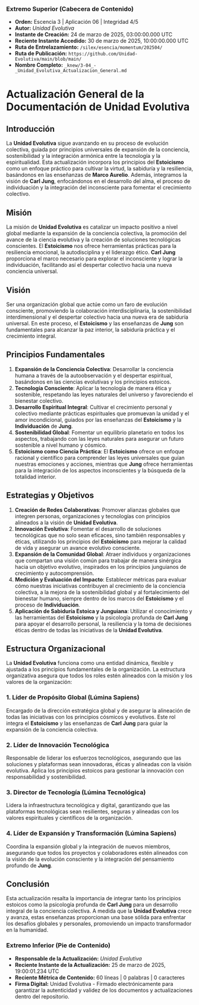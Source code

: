 ### **Extremo Superior (Cabecera de Contenido)**

- **Orden:** Escencia 3 | Aplicación 06 | Integridad 4/5
- **Autor:** *Unidad Evolutiva*  
- **Instante de Creación:** 24 de marzo de 2025, 03:00:00.000 UTC
- **Reciente Instante Accedido:** 30 de marzo de 2025, 10:00:00.000 UTC
- **Ruta de Entrelazamiento:** `/silex/esencia/momentum/202504/`
- **Ruta de Publicación:** `https://github.com/Unidad-Evolutiva/main/blob/main/`
- **Nombre Completo:** `_knew/3-04_-_Unidad_Evolutiva_Actualizacion_General.md`

# Actualización General de la Documentación de Unidad Evolutiva

## Introducción
La **Unidad Evolutiva** sigue avanzando en su proceso de evolución colectiva, guiada por principios universales de expansión de la conciencia, sostenibilidad y la integración armónica entre la tecnología y la espiritualidad. Esta actualización incorpora los principios del **Estoicismo** como un enfoque práctico para cultivar la virtud, la sabiduría y la resiliencia, basándonos en las enseñanzas de **Marco Aurelio**. Además, integramos la visión de **Carl Jung**, enfocándonos en el desarrollo del alma, el proceso de individuación y la integración del inconsciente para fomentar el crecimiento colectivo.

## Misión
La misión de **Unidad Evolutiva** es catalizar un impacto positivo a nivel global mediante la expansión de la conciencia colectiva, la promoción del avance de la ciencia evolutiva y la creación de soluciones tecnológicas conscientes. El **Estoicismo** nos ofrece herramientas prácticas para la resiliencia emocional, la autodisciplina y el liderazgo ético. **Carl Jung** proporciona el marco necesario para explorar el inconsciente y lograr la individuación, facilitando así el despertar colectivo hacia una nueva conciencia universal.

## Visión
Ser una organización global que actúe como un faro de evolución consciente, promoviendo la colaboración interdisciplinaria, la sostenibilidad interdimensional y el despertar colectivo hacia una nueva era de sabiduría universal. En este proceso, el **Estoicismo** y las enseñanzas de **Jung** son fundamentales para alcanzar la paz interior, la sabiduría práctica y el crecimiento integral.

## Principios Fundamentales
1. **Expansión de la Conciencia Colectiva**: Desarrollar la conciencia humana a través de la autoobservación y el despertar espiritual, basándonos en las ciencias evolutivas y los principios estoicos.
2. **Tecnología Consciente**: Aplicar la tecnología de manera ética y sostenible, respetando las leyes naturales del universo y favoreciendo el bienestar colectivo.
3. **Desarrollo Espiritual Integral**: Cultivar el crecimiento personal y colectivo mediante prácticas espirituales que promuevan la unidad y el amor incondicional, guiados por las enseñanzas del **Estoicismo** y la **Individuación** de **Jung**.
4. **Sostenibilidad Global**: Fomentar un equilibrio planetario en todos los aspectos, trabajando con las leyes naturales para asegurar un futuro sostenible a nivel humano y cósmico.
5. **Estoicismo como Ciencia Práctica**: El **Estoicismo** ofrece un enfoque racional y científico para comprender las leyes universales que guían nuestras emociones y acciones, mientras que **Jung** ofrece herramientas para la integración de los aspectos inconscientes y la búsqueda de la totalidad interior.

## Estrategias y Objetivos
1. **Creación de Redes Colaborativas**: Promover alianzas globales que integren personas, organizaciones y tecnologías con principios alineados a la visión de **Unidad Evolutiva**.
2. **Innovación Evolutiva**: Fomentar el desarrollo de soluciones tecnológicas que no solo sean eficaces, sino también responsables y éticas, utilizando los principios del **Estoicismo** para mejorar la calidad de vida y asegurar un avance evolutivo consciente.
3. **Expansión de la Comunidad Global**: Atraer individuos y organizaciones que compartan una visión común para trabajar de manera sinérgica hacia un objetivo evolutivo, inspirados en los principios junguianos de crecimiento y autocomprensión.
4. **Medición y Evaluación del Impacto**: Establecer métricas para evaluar cómo nuestras iniciativas contribuyen al crecimiento de la conciencia colectiva, a la mejora de la sostenibilidad global y al fortalecimiento del bienestar humano, siempre dentro de los marcos del **Estoicismo** y el proceso de **Individuación**.
5. **Aplicación de Sabiduría Estoica y Junguiana**: Utilizar el conocimiento y las herramientas del **Estoicismo** y la psicología profunda de **Carl Jung** para apoyar el desarrollo personal, la resiliencia y la toma de decisiones éticas dentro de todas las iniciativas de la **Unidad Evolutiva**.

## Estructura Organizacional
La **Unidad Evolutiva** funciona como una entidad dinámica, flexible y ajustada a los principios fundamentales de la organización. La estructura organizativa asegura que todos los roles estén alineados con la misión y los valores de la organización:

### 1. **Líder de Propósito Global (Lúmina Sapiens)**
Encargado de la dirección estratégica global y de asegurar la alineación de todas las iniciativas con los principios cósmicos y evolutivos. Este rol integra el **Estoicismo** y las enseñanzas de **Carl Jung** para guiar la expansión de la conciencia colectiva.

### 2. **Líder de Innovación Tecnológica**
Responsable de liderar los esfuerzos tecnológicos, asegurando que las soluciones y plataformas sean innovadoras, éticas y alineadas con la visión evolutiva. Aplica los principios estoicos para gestionar la innovación con responsabilidad y sostenibilidad.

### 3. **Director de Tecnología (Lúmina Tecnológica)**
Lidera la infraestructura tecnológica y digital, garantizando que las plataformas tecnológicas sean resilientes, seguras y alineadas con los valores espirituales y científicos de la organización.

### 4. **Líder de Expansión y Transformación (Lúmina Sapiens)**
Coordina la expansión global y la integración de nuevos miembros, asegurando que todos los proyectos y colaboradores estén alineados con la visión de la evolución consciente y la integración del pensamiento profundo de **Jung**.

## Conclusión
Esta actualización resalta la importancia de integrar tanto los principios estoicos como la psicología profunda de **Carl Jung** para un desarrollo integral de la conciencia colectiva. A medida que la **Unidad Evolutiva** crece y avanza, estas enseñanzas proporcionan una base sólida para enfrentar los desafíos globales y personales, promoviendo un impacto transformador en la humanidad.


### **Extremo Inferior (Pie de Contenido)**

- **Responsable de la Actualización:** *Unidad Evolutiva*  
- **Reciente Instante de la Actualización:** 25 de marzo de 2025, 19:00:01.234 UTC
- **Reciente Métrica de Contenido:** 60 líneas | 0 palabras | 0 caracteres  
- **Firma Digital:** Unidad Evolutiva - Firmado electrónicamente para garantizar la autenticidad y validez de los documentos y actualizaciones dentro del repositorio.  
